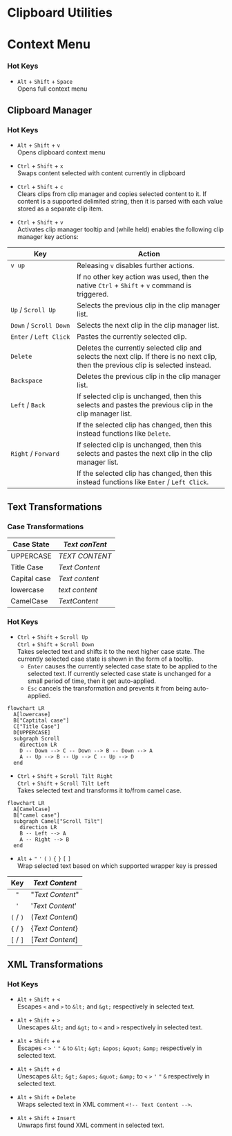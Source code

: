 # Clipboard Utilities
# Context Menu
### Hot Keys
- `Alt` + `Shift` + `Space`  
Opens full context menu

## Clipboard Manager
### Hot Keys
- `Alt` + `Shift` + `v`  
Opens clipboard context menu

- `Ctrl` + `Shift` + `x`  
Swaps content selected with content currently in clipboard

- `Ctrl` + `Shift` + `c`  
Clears clips from clip manager and copies selected content to it. If content is a supported delimited string, then it is parsed with each value stored as a separate clip item.

- `Ctrl` + `Shift` + `v`  
Activates clip manager tooltip and (while held) enables the following clip manager key actions:

| Key                    | Action
|------------------------|----------
| `v up`                 | Releasing `v` disables further actions.
|                        | If no other key action was used, then the native `Ctrl` + `Shift` + `v` command is triggered.
| `Up` / `Scroll Up`     | Selects the previous clip in the clip manager list.
| `Down` / `Scroll Down` | Selects the next clip in the clip manager list.
| `Enter` / `Left Click` | Pastes the currently selected clip.
| `Delete`               | Deletes the currently selected clip and selects the next clip. If there is no next clip, then the previous clip is selected instead.
| `Backspace`            | Deletes the previous clip in the clip manager list.
| `Left` / `Back`        | If selected clip is unchanged, then this selects and pastes the previous clip in the clip manager list.
|                        | If the selected clip has changed, then this instead functions like `Delete`.
| `Right` / `Forward`    | If selected clip is unchanged, then this selects and pastes the next clip in the clip manager list.
|                        | If the selected clip has changed, then this instead functions like `Enter` / `Left Click`.

## Text Transformations
### Case Transformations
| Case State   | _Text conTent_
|--------------|-----------------
| UPPERCASE    | _TEXT CONTENT_
| Title Case   | _Text Content_
| Capital case | _Text content_
| lowercase    | _text content_
| CamelCase    | _TextContent_

### Hot Keys
- `Ctrl` + `Shift` + `Scroll Up`  
`Ctrl` + `Shift` + `Scroll Down`  
Takes selected text and shifts it to the next higher case state. The currently selected case state is shown in the form of a tooltip.
  - `Enter` causes the currently selected case state to be applied to the selected text. If currently selected case state is unchanged for a small period of time, then it get auto-applied.
  - `Esc` cancels the transformation and prevents it from being auto-applied.
``` mermaid
flowchart LR
  A[lowercase]
  B["Captital case"]
  C["Title Case"]
  D[UPPERCASE]
  subgraph Scroll
    direction LR
    D -- Down --> C -- Down --> B -- Down --> A
    A -- Up --> B -- Up --> C -- Up --> D
  end
```

- `Ctrl` + `Shift` + `Scroll Tilt Right`  
`Ctrl` + `Shift` + `Scroll Tilt Left`  
Takes selected text and transforms it to/from camel case.
``` mermaid
flowchart LR
  A[CamelCase]
  B["camel case"]
  subgraph Camel["Scroll Tilt"]
    direction LR
    B -- Left --> A
    A -- Right --> B
  end
```

- `Alt` + `"` `'` `(` `)` `{` `}` `[` `]`  
Wrap selected text based on which supported wrapper key is pressed

| Key       | _Text Content_
|:---------:|-----------------
| `"`       | "_Text Content_"
| `'`       | '_Text Content_'
| `(` / `)` | (_Text Content_)
| `{` / `}` | {_Text Content_}
| `[` / `]` | [_Text Content_]

## XML Transformations
### Hot Keys
- `Alt` + `Shift` + `<`  
Escapes `<` and `>` to `&lt;` and `&gt;` respectively in selected text.

- `Alt` + `Shift` + `>`  
Unescapes `&lt;` and `&gt;` to `<` and `>` respectively in selected text.

- `Alt` + `Shift` + `e`  
Escapes `<` `>` `'` `"` `&` to `&lt;` `&gt;` `&apos;` `&quot;` `&amp;` respectively in selected text.

- `Alt` + `Shift` + `d`  
Unescapes `&lt;` `&gt;` `&apos;` `&quot;` `&amp;` to `<` `>` `'` `"` `&` respectively in selected text.

- `Alt` + `Shift` + `Delete`  
Wraps selected text in XML comment `<!-- Text Content -->`.

- `Alt` + `Shift` + `Insert`  
Unwraps first found XML comment in selected text.
